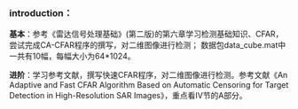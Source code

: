 ### introduction：

​	**基本**：参考《雷达信号处理基础》(第二版)的第六章学习检测基础知识、CFAR，
尝试完成CA-CFAR程序的撰写，对二维图像进行检测；
​	数据包data_cube.mat中一共有10幅，每幅大小为64*1024。



​	**进阶**：学习参考文献，撰写快速CFAR程序，对二维图像进行检测。
​	参考文献《An Adaptive and Fast CFAR Algorithm Based on Automatic Censoring
 for Target Detection in High-Resolution SAR Images》，重点看IV节的A部分。